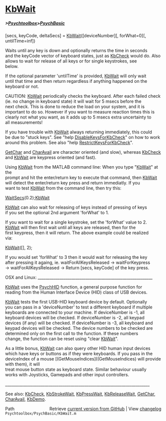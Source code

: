 # [KbWait](KbWait)
##### >[Psychtoolbox](Psychtoolbox)>[PsychBasic](PsychBasic)

[secs, keyCode, deltaSecs] = [KbWait](KbWait)([deviceNumber][, forWhat=0][, untilTime=inf])  
  
Waits until any key is down and optionally returns the time in seconds  
and the keyCode vector of keyboard states, just as [KbCheck](KbCheck) would do. Also  
allows to wait for release of all keys or for single keystrokes, see  
below.  
  
If the optional parameter 'untilTime' is provided, [KbWait](KbWait) will only wait  
until that time and then return regardless if anything happened on the  
keyboard or not.  
  
CAUTION: [KbWait](KbWait) periodically checks the keyboard. After each failed check  
(ie. no change in keyboard state) it will wait for 5 msecs before the  
next check. This is done to reduce the load on your system, and it is  
important to do so. However if you want to measure reaction times this is  
clearly not what you want, as it adds up to 5 msecs extra uncertainty to  
all measurements!  
  
If you have trouble with [KbWait](KbWait) always returning immediately, this could  
be due to "stuck keys". See "help [DisableKeysForKbCheck](DisableKeysForKbCheck)" on how to work  
around this problem. See also "help [RestrictKeysForKbCheck](RestrictKeysForKbCheck)".  
  
[GetChar](GetChar) and [CharAvail](CharAvail) are character oriented (and slow), whereas [KbCheck](KbCheck)  
and [KbWait](KbWait) are keypress oriented (and fast).  
  
Using [KbWait](KbWait) from the MATLAB command line: When you type "[KbWait](KbWait)" at the  
prompt and hit the enter/return key to execute that command, then [KbWait](KbWait)  
will detect the enter/return key press and return immediatly.  If you  
want to test [KbWait](KbWait) from the command line, then try this:  
  
 [WaitSecs](WaitSecs)(0.2);[KbWait](KbWait)  
  
[KbWait](KbWait) can also wait for releasing of keys instead of pressing of keys  
if you set the optional 2nd argument 'forWhat' to 1.  
  
If you want to wait for a single keystroke, set the 'forWhat' value to 2.  
[KbWait](KbWait) will then first wait until all keys are released, then for the  
first keypress, then it will return. The above example could be realized  
via:  
  
 [KbWait](KbWait)([], 2);  
  
If you would set 'forWhat' to 3 then it would wait for releasing the key  
after pressing it againg, ie. waitForAllKeysReleased -\> waitForKeypress  
-\> waitForAllKeysReleased -\> Return [secs, keyCode] of the key press.  
  
  
OSX and Linux: \_\_\_\_\_\_\_\_\_\_\_\_\_\_\_\_\_\_\_\_\_\_\_\_\_\_\_\_\_\_\_\_\_\_\_\_\_\_\_\_\_\_\_\_\_\_\_\_\_\_\_\_\_\_\_\_\_\_  
  
[KbWait](KbWait) uses the [PsychHID](PsychHID) function, a general purpose function for  
reading from the Human Interface Device (HID) class of USB devices.  
  
[KbWait](KbWait) tests the first USB-HID keyboard device by default. Optionally  
you can pass in a 'deviceNumber' to test a different keyboard if multiple  
keyboards are connected to your machine.  If deviceNumber is -1, all  
keyboard devices will be checked.  If deviceNumber is -2, all keypad  
devices (if any) will be checked. If deviceNumber is -3, all keyboard and  
keypad devices will be checked. The device numbers to be checked are  
determined only on the first call to the function.  If these numbers  
change, the function can be reset using "clear [KbWait](KbWait)".  
  
As a little bonus, [KbWait](KbWait) can also query other HID human input devices  
which have keys or buttons as if they were keyboards. If you pass in the  
deviceIndex of a mouse [(GetMouseIndices]((GetMouseIndices) will provide with them), it will  
treat mouse button state as keyboard state. Similar behaviour usually  
works with Joysticks, Gamepads and other input controllers.  
  
\_\_\_\_\_\_\_\_\_\_\_\_\_\_\_\_\_\_\_\_\_\_\_\_\_\_\_\_\_\_\_\_\_\_\_\_\_\_\_\_\_\_\_\_\_\_\_\_\_\_\_\_\_\_\_\_\_\_\_\_\_\_\_\_\_\_\_\_\_\_\_\_\_  
  
See also: [KbCheck](KbCheck), [KbStrokeWait](KbStrokeWait), [KbPressWait](KbPressWait), [KbReleaseWait](KbReleaseWait), [GetChar](GetChar), [CharAvail](CharAvail), [KbDemo](KbDemo).  




<div class="code_header" style="text-align:right;">
  <span style="float:left;">Path&nbsp;&nbsp;</span> <span class="counter">Retrieve <a href=
  "https://raw.github.com/Psychtoolbox-3/Psychtoolbox-3/beta/Psychtoolbox/PsychBasic/KbWait.m">current version from GitHub</a> | View <a href=
  "https://github.com/Psychtoolbox-3/Psychtoolbox-3/commits/beta/Psychtoolbox/PsychBasic/KbWait.m">changelog</a></span>
</div>
<div class="code">
  <code>Psychtoolbox/PsychBasic/KbWait.m</code>
</div>

